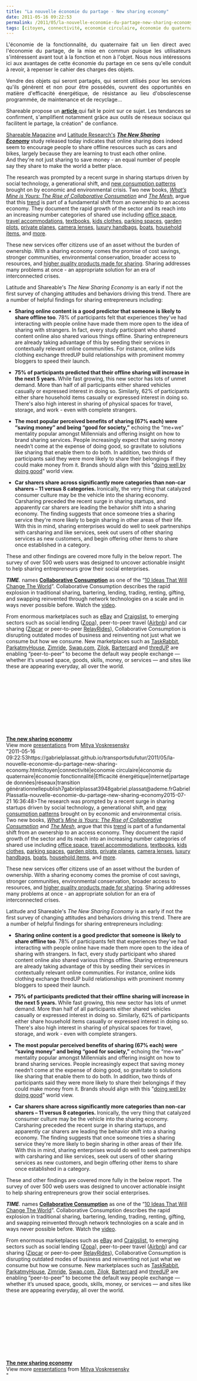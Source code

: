 ```yaml
---
title: "La nouvelle économie du partage - New sharing economy"
date: 2011-05-16 09:22:53
permalink: /2011/05/la-nouvelle-economie-du-partage-new-sharing-economy.html
tags: [citoyen, connectivité, economie circulaire, économie du quaternaire, économie fonctionnalité, Efficacité énergétique, internet, partage de données, réseaux, transition générationnelle]
---
```


<p style="text-align: justify;">L'économie de la fonctionnalité, du quaternaire fait un lien direct avec l'économie du partage, de la mise en commun puisque les utilisateurs s'intéressent avant tout à la fonction et non à l'objet. Nous nous intéressons ici aux avantages de cette économie du partage en ce sens qu'elle conduit à revoir, à repenser le cahier des charges des objets.</p> <p style="text-align: justify;">Vendre des objets qui seront partagés, qui seront utilisés pour les services qu'ils génèrent et non pour être possédés, ouvrent des opportunités en matière d'efficacité énergétique, de résistance au lieu d'obsolescense programmée, de maintenance et de recyclage...</p> <p style="text-align: justify;">Shareable propose un <strong><a href="http://www.shareable.net/blog/Is-Social-Media-Catalyzing-Offline-Sharing-Economy" target="_blank">article </a></strong>qui fait le point sur ce sujet. Les tendances se confirment, s'amplifient notamment grâce aux outils de réseaux sociaux qui facilitent le partage, la création" de confiance. </p>  <!--more-->   <p style=""text-align: justify padding-left: 30px><a href=""http://shareable.net/"" target=""_blank"">Shareable Magazine</a> and <a href=""http://www.life-connected.com/"">Latitude Research's</a> <strong><em><a href="https://gabrielplassat.github.io/transportsdufutur/wp-content/uploads/sites/6/2011/05/Sharing.pdf"" target=""_blank"">The New Sharing Economy</a> </em></strong>study<em> </em>released today indicates that online sharing does indeed seem to encourage people to share offline resources such as cars and bikes, largely because they are learning to trust each other online. And they're not just sharing to save money - an equal number of people say they share to make the world a better place.</p> <p style=""text-align: justify padding-left: 30px>The research was prompted by a recent surge in sharing startups driven by social technology, a generational shift, and <a href=""http://www.ogilvy.com/News/Press-Releases/March-2010-Eyes-Wide-Open.aspx"">new consumption patterns</a> brought on by economic and environmental crisis. Two new books, <a href=""http://www.collaborativeconsumption.com/""><em>What’s Mine is Yours: The Rise of Collaborative Consumption</em></a> and <a href=""http://meshing.it/""><em>The Mesh</em></a>, argue that this <a href=""http://shareable.net/blog/10-ways-our-world-is-becoming-more-shareable"">trend</a> is part of a fundamental shift from an ownership to an access economy. They document the rapid growth of the sector and its reach into an increasing number categories of shared use including <a href=""http://shareable.net/blog/work-and-the-open-source-city"">office space</a>, <a href=""http://shareable.net/blog/future-travel"">travel accommodations</a>, <a href=""http://www.chegg.com/"">textbooks</a>, <a href=""http://shareable.net/blog/post-urban-outfitters"">kids clothes</a>, <a href=""http://www.parkatmyhouse.com/"">parking spaces</a>, <a href=""http://hyperlocavore.ning.com/"">garden plots</a>, <a href=""http://shareable.net/blog/join-sharezens-beta"">private planes</a>, <a href=""http://www.borrowlenses.com/"">camera lenses</a>, <a href=""https://www.bagborroworsteal.com/"">luxury handbags</a>, <a href=""http://sharezen.com/"">boats</a>, <a href=""http://shareable.net/blog/neighborgoods-comes-to-your-neighborhood"">household items</a>, and <a href=""http://emergentbydesign.com/"">more</a>.</p> <p style=""text-align: justify padding-left: 30px>These new services offer citizens use of an asset without the burden of ownership. With a sharing economy comes the promise of cost savings, stronger communities, environmental conservation, broader access to resources, and <a href=""http://www.core77.com/blog/columns/access_not_ownership_is_the_route_to_better_products_17105.asp"">higher quality products made for sharing</a>. Sharing addresses many problems at once - an appropriate solution for an era of interconnected crises. </p> <p style=""text-align: justify padding-left: 30px>Latitude and Shareable's <em>The New Sharing Economy</em> is an early if not the first survey of changing attitudes and behaviors driving this trend. There are a number of helpful findings for sharing entrepreneurs including:</p> <ul style=""text-align: justify padding-left: 30px> <li><strong>Sharing online content is a good predictor that someone is likely to share offline too</strong>. 78% of participants felt that experiences they've had interacting with people online have made them more open to the idea of sharing with strangers. In fact, every study participant who shared content online also shared various things offline. Sharing entrepreneurs are already taking advantage of this by seeding their services in contextually relevant online communities. For instance, online kids clothing exchange <a>thredUP</a> build relationships with prominent mommy bloggers to speed their launch.</li> </ul> <ul style=""text-align: justify padding-left: 30px> <li><strong>75% of participants predicted that their offline sharing will increase in the next 5 years. </strong>While fast growing, this new sector has lots of unmet demand. More than half of all participants either shared vehicles casually or expressed interest in doing so. Similarly, 62% of participants either share household items casually or expressed interest in doing so. There's also high interest in sharing of physical spaces for travel, storage, and work - even with complete strangers.</li> </ul> <ul style=""text-align: justify padding-left: 30px> <li><strong>The most popular perceived benefits of sharing (67% each) were “saving money” and being “good for society,”</strong> echoing the “me+we” mentality popular amongst Millennials and offering insight on how to brand sharing services. People increasingly expect that saving money needn’t come at the expense of doing good, so gravitate to solutions like sharing that enable them to do both. In addition, two thirds of participants said they were more likely to share their belongings if they could make money from it. Brands should align with this "<a href=""http://www.time.com/time/magazine/article/0,9171,1921591,00.html"">doing well by doing good</a>" world view.</li> </ul> <ul style=""text-align: justify padding-left: 30px> <li><strong><strong>Car sharers share across significantly more categories than non-car sharers</strong> – 11 versus 8 categories. </strong>Ironically, the very thing that catalyzed consumer culture may be the vehicle into the sharing economy. Carsharing preceded the recent surge in sharing startups, and apparently car sharers are leading the behavior shift into a sharing economy. The finding suggests that once someone tries a sharing service they're more likely to begin sharing in other areas of their life. With this in mind, sharing enterprises would do well to seek partnerships with carsharing and like services, seek out users of other sharing services as new customers, and begin offering other items to share once established in a category.</li> </ul> <p style=""text-align: justify padding-left: 30px>These and other findings are covered more fully in the below report. The survey of over 500 web users was designed to uncover actionable insight to help sharing entrepreneurs grow their social enterprises. </p> <p style=""text-align: justify padding-left: 30px><em><strong>TIME</strong>.</em> names <strong><a href=""http://www.collaborativeconsumption.com/the-movement/"" target=""_blank"">Collaborative Consumption</a></strong> as one of the “<a href=""http://www.collaborativeconsumption.com/buzz-and-press/Today%20s%20Smart%20Choice%3A%20Don%20t%20Own.%20Share%20-%2010%20Ideas%20That%20Will%20Change%20the%20World%20-%20TIME.pdf"">10 Ideas That Will Change The World</a>”. Collaborative Consumption describes the rapid explosion in traditional sharing, bartering, lending, trading, renting, gifting, and swapping reinvented through network technologies on a scale and in ways never possible before. Watch the <a href=""http://www.collaborativeconsumption.com/spreadables/"">video</a>.</p> <p style=""text-align: justify padding-left: 30px>From enormous marketplaces such as <a href=""http://www.ebay.com/"">eBay</a> and <a href=""http://www.craigslist.com/"">Craigslist</a>, to emerging sectors such as social lending (<a href=""http://uk.zopa.com/"">Zopa</a>), peer-to-peer travel (<a href=""http://www.airbnb.com/"">Airbnb</a>) and car sharing (<a href=""http://www.zipcar.com/"">Zipcar</a> or peer-to-peer <a href=""http://www.relayrides.com/"">RelayRides</a>), Collaborative Consumption is disrupting outdated modes of business and reinventing not just what we consume but how we consume. New marketplaces such as <a href=""http://www.taskrabbit.com/"">TaskRabbit</a>, <a href=""http://www.parkatmyhouse.com/"">ParkatmyHouse</a>, <a href=""http://www.zimride.com/"">Zimride</a>, <a href=""http://www.swap.com/"">Swap.com</a>, <a href=""http://fr.zilok.com/"">Zilok</a>, <a href=""http://www.bartercard.com/"">Bartercard</a> and <a href=""http://www.thredup.com/"">thredUP</a> are enabling “peer-to-peer” to become the default way people exchange — whether it’s unused space, goods, skills, money, or services — and sites like these are appearing everyday, all over the world.</p> <p style=""text-align: justify padding-left: 30px> </p> <div id=""__ss_5550887"" style=""width: 425px><strong style=""display: block margin: 12px 0 4px><a href=""http://www.slideshare.net/duckofdoom/the-new-sharing-economy"" title=""The new sharing economy"">The new sharing economy</a></strong> <iframe frameborder=""0"" height=""355"" marginheight=""0"" marginwidth=""0"" scrolling=""no"" src=""http://www.slideshare.net/slideshow/embed_code/5550887"" width=""425""></iframe> <div style=""padding: 5px 0 12px>View more <a href=""http://www.slideshare.net/"">presentations</a> from <a href=""http://www.slideshare.net/duckofdoom"">Mitya Voskresensky</a></div> </div>"2011-05-16 09:22:53https://gabrielplassat.github.io/transportsdufutur/2011/05/la-nouvelle-economie-du-partage-new-sharing-economy.htmlcitoyen|connectivité|economie circulaire|économie du quaternaire|économie fonctionnalité|Efficacité énergétique|internet|partage de données|réseaux|transition générationnellepublish7gabrielplassat3948gabriel.plassat@ademe.frGabrielPlassatla-nouvelle-economie-du-partage-new-sharing-economy2015-07-21 16:36:48>The research was prompted by a recent surge in sharing startups driven by social technology, a generational shift, and <a href=""http://www.ogilvy.com/News/Press-Releases/March-2010-Eyes-Wide-Open.aspx"">new consumption patterns</a> brought on by economic and environmental crisis. Two new books, <a href=""http://www.collaborativeconsumption.com/""><em>What’s Mine is Yours: The Rise of Collaborative Consumption</em></a> and <a href=""http://meshing.it/""><em>The Mesh</em></a>, argue that this <a href=""http://shareable.net/blog/10-ways-our-world-is-becoming-more-shareable"">trend</a> is part of a fundamental shift from an ownership to an access economy. They document the rapid growth of the sector and its reach into an increasing number categories of shared use including <a href=""http://shareable.net/blog/work-and-the-open-source-city"">office space</a>, <a href=""http://shareable.net/blog/future-travel"">travel accommodations</a>, <a href=""http://www.chegg.com/"">textbooks</a>, <a href=""http://shareable.net/blog/post-urban-outfitters"">kids clothes</a>, <a href=""http://www.parkatmyhouse.com/"">parking spaces</a>, <a href=""http://hyperlocavore.ning.com/"">garden plots</a>, <a href=""http://shareable.net/blog/join-sharezens-beta"">private planes</a>, <a href=""http://www.borrowlenses.com/"">camera lenses</a>, <a href=""https://www.bagborroworsteal.com/"">luxury handbags</a>, <a href=""http://sharezen.com/"">boats</a>, <a href=""http://shareable.net/blog/neighborgoods-comes-to-your-neighborhood"">household items</a>, and <a href=""http://emergentbydesign.com/"">more</a>.</p> <p style=""text-align: justify>These new services offer citizens use of an asset without the burden of ownership. With a sharing economy comes the promise of cost savings, stronger communities, environmental conservation, broader access to resources, and <a href=""http://www.core77.com/blog/columns/access_not_ownership_is_the_route_to_better_products_17105.asp"">higher quality products made for sharing</a>. Sharing addresses many problems at once - an appropriate solution for an era of interconnected crises. </p> <p style=""text-align: justify>Latitude and Shareable's <em>The New Sharing Economy</em> is an early if not the first survey of changing attitudes and behaviors driving this trend. There are a number of helpful findings for sharing entrepreneurs including:</p> <ul style=""text-align: justify> <li><strong>Sharing online content is a good predictor that someone is likely to share offline too</strong>. 78% of participants felt that experiences they've had interacting with people online have made them more open to the idea of sharing with strangers. In fact, every study participant who shared content online also shared various things offline. Sharing entrepreneurs are already taking advantage of this by seeding their services in contextually relevant online communities. For instance, online kids clothing exchange <a>thredUP</a> build relationships with prominent mommy bloggers to speed their launch.</li> </ul> <ul style=""text-align: justify> <li><strong>75% of participants predicted that their offline sharing will increase in the next 5 years. </strong>While fast growing, this new sector has lots of unmet demand. More than half of all participants either shared vehicles casually or expressed interest in doing so. Similarly, 62% of participants either share household items casually or expressed interest in doing so. There's also high interest in sharing of physical spaces for travel, storage, and work - even with complete strangers.</li> </ul> <ul style=""text-align: justify> <li><strong>The most popular perceived benefits of sharing (67% each) were “saving money” and being “good for society,”</strong> echoing the “me+we” mentality popular amongst Millennials and offering insight on how to brand sharing services. People increasingly expect that saving money needn’t come at the expense of doing good, so gravitate to solutions like sharing that enable them to do both. In addition, two thirds of participants said they were more likely to share their belongings if they could make money from it. Brands should align with this "<a href=""http://www.time.com/time/magazine/article/0,9171,1921591,00.html"">doing well by doing good</a>" world view.</li> </ul> <ul style=""text-align: justify> <li><strong><strong>Car sharers share across significantly more categories than non-car sharers</strong> – 11 versus 8 categories. </strong>Ironically, the very thing that catalyzed consumer culture may be the vehicle into the sharing economy. Carsharing preceded the recent surge in sharing startups, and apparently car sharers are leading the behavior shift into a sharing economy. The finding suggests that once someone tries a sharing service they're more likely to begin sharing in other areas of their life. With this in mind, sharing enterprises would do well to seek partnerships with carsharing and like services, seek out users of other sharing services as new customers, and begin offering other items to share once established in a category.</li> </ul> <p style=""text-align: justify>These and other findings are covered more fully in the below report. The survey of over 500 web users was designed to uncover actionable insight to help sharing entrepreneurs grow their social enterprises. </p> <p style=""text-align: justify><em><strong>TIME</strong>.</em> names <strong><a href=""http://www.collaborativeconsumption.com/the-movement/"" target=""_blank"">Collaborative Consumption</a></strong> as one of the “<a href=""http://www.collaborativeconsumption.com/buzz-and-press/Today%20s%20Smart%20Choice%3A%20Don%20t%20Own.%20Share%20-%2010%20Ideas%20That%20Will%20Change%20the%20World%20-%20TIME.pdf"">10 Ideas That Will Change The World</a>”. Collaborative Consumption describes the rapid explosion in traditional sharing, bartering, lending, trading, renting, gifting, and swapping reinvented through network technologies on a scale and in ways never possible before. Watch the <a href=""http://www.collaborativeconsumption.com/spreadables/"">video</a>.</p> <p style=""text-align: justify>From enormous marketplaces such as <a href=""http://www.ebay.com/"">eBay</a> and <a href=""http://www.craigslist.com/"">Craigslist</a>, to emerging sectors such as social lending (<a href=""http://uk.zopa.com/"">Zopa</a>), peer-to-peer travel (<a href=""http://www.airbnb.com/"">Airbnb</a>) and car sharing (<a href=""http://www.zipcar.com/"">Zipcar</a> or peer-to-peer <a href=""http://www.relayrides.com/"">RelayRides</a>), Collaborative Consumption is disrupting outdated modes of business and reinventing not just what we consume but how we consume. New marketplaces such as <a href=""http://www.taskrabbit.com/"">TaskRabbit</a>, <a href=""http://www.parkatmyhouse.com/"">ParkatmyHouse</a>, <a href=""http://www.zimride.com/"">Zimride</a>, <a href=""http://www.swap.com/"">Swap.com</a>, <a href=""http://fr.zilok.com/"">Zilok</a>, <a href=""http://www.bartercard.com/"">Bartercard</a> and <a href=""http://www.thredup.com/"">thredUP</a> are enabling “peer-to-peer” to become the default way people exchange — whether it’s unused space, goods, skills, money, or services — and sites like these are appearing everyday, all over the world.</p> <p style=""text-align: justify> </p> <div id=""__ss_5550887"" style=""width: 425px><strong style=""display: block><a href=""http://www.slideshare.net/duckofdoom/the-new-sharing-economy"" title=""The new sharing economy"">The new sharing economy</a></strong> <iframe frameborder=""0"" height=""355"" marginheight=""0"" marginwidth=""0"" scrolling=""no"" src=""http://www.slideshare.net/slideshow/embed_code/5550887"" width=""425""></iframe> <div style=""padding: 5px 0 12px>View more <a href=""http://www.slideshare.net/"">presentations</a> from <a href=""http://www.slideshare.net/duckofdoom"">Mitya Voskresensky</a></div> </div>"
